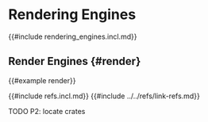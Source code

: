 # Rendering Engines

{{#include rendering_engines.incl.md}}

## Render Engines {#render}

{{#example render}}

{{#include refs.incl.md}}
{{#include ../../refs/link-refs.md}}

<div class="hidden">
TODO P2: locate crates
</div>
